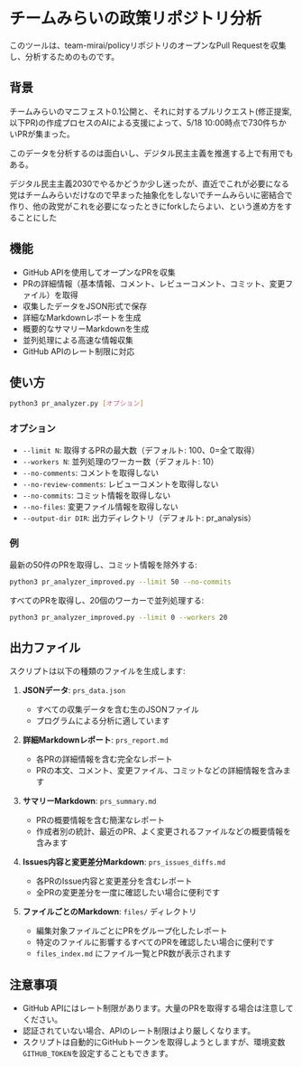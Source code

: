 # チームみらいの政策リポジトリ分析

このツールは、team-mirai/policyリポジトリのオープンなPull Requestを収集し、分析するためのものです。

## 背景

チームみらいのマニフェスト0.1公開と、それに対するプルリクエスト(修正提案, 以下PR)の作成プロセスのAIによる支援によって、5/18 10:00時点で730件ちかいPRが集まった。

このデータを分析するのは面白いし、デジタル民主主義を推進する上で有用でもある。

デジタル民主主義2030でやるかどうか少し迷ったが、直近でこれが必要になる党はチームみらいだけなので早まった抽象化をしないでチームみらいに密結合で作り、他の政党がこれを必要になったときにforkしたらよい、という進め方をすることにした

## 機能

- GitHub APIを使用してオープンなPRを収集
- PRの詳細情報（基本情報、コメント、レビューコメント、コミット、変更ファイル）を取得
- 収集したデータをJSON形式で保存
- 詳細なMarkdownレポートを生成
- 概要的なサマリーMarkdownを生成
- 並列処理による高速な情報収集
- GitHub APIのレート制限に対応

## 使い方

```bash
python3 pr_analyzer.py [オプション]
```

### オプション

- `--limit N`: 取得するPRの最大数（デフォルト: 100、0=全て取得）
- `--workers N`: 並列処理のワーカー数（デフォルト: 10）
- `--no-comments`: コメントを取得しない
- `--no-review-comments`: レビューコメントを取得しない
- `--no-commits`: コミット情報を取得しない
- `--no-files`: 変更ファイル情報を取得しない
- `--output-dir DIR`: 出力ディレクトリ（デフォルト: pr_analysis）

### 例

最新の50件のPRを取得し、コミット情報を除外する:
```bash
python3 pr_analyzer_improved.py --limit 50 --no-commits
```

すべてのPRを取得し、20個のワーカーで並列処理する:
```bash
python3 pr_analyzer_improved.py --limit 0 --workers 20
```

## 出力ファイル

スクリプトは以下の種類のファイルを生成します:

1. **JSONデータ**: `prs_data.json`
   - すべての収集データを含む生のJSONファイル
   - プログラムによる分析に適しています

2. **詳細Markdownレポート**: `prs_report.md`
   - 各PRの詳細情報を含む完全なレポート
   - PRの本文、コメント、変更ファイル、コミットなどの詳細情報を含みます

3. **サマリーMarkdown**: `prs_summary.md`
   - PRの概要情報を含む簡潔なレポート
   - 作成者別の統計、最近のPR、よく変更されるファイルなどの概要情報を含みます

4. **Issues内容と変更差分Markdown**: `prs_issues_diffs.md`
   - 各PRのIssue内容と変更差分を含むレポート
   - 全PRの変更差分を一度に確認したい場合に便利です

5. **ファイルごとのMarkdown**: `files/` ディレクトリ
   - 編集対象ファイルごとにPRをグループ化したレポート
   - 特定のファイルに影響するすべてのPRを確認したい場合に便利です
   - `files_index.md` にファイル一覧とPR数が表示されます

## 注意事項

- GitHub APIにはレート制限があります。大量のPRを取得する場合は注意してください。
- 認証されていない場合、APIのレート制限はより厳しくなります。
- スクリプトは自動的にGitHubトークンを取得しようとしますが、環境変数`GITHUB_TOKEN`を設定することもできます。
